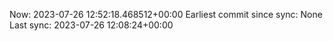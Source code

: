 Now: 2023-07-26 12:52:18.468512+00:00 Earliest commit since sync: None Last sync: 2023-07-26 12:08:24+00:00
